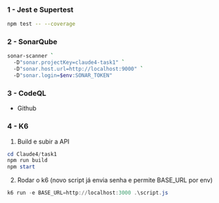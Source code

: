 ### 1 - Jest e Supertest
```bash
npm test -- --coverage
```

### 2 - SonarQube
```bash
sonar-scanner `
  -D"sonar.projectKey=claude4-task1" `
  -D"sonar.host.url=http://localhost:9000" `
  -D"sonar.login=$env:SONAR_TOKEN"
```

### 3 - CodeQL

* Github

### 4 - K6

1. Build e subir a API

```powershell
cd Claude4/task1
npm run build
npm start
```

2. Rodar o k6 (novo script já envia senha e permite BASE_URL por env)

```powershell
k6 run -e BASE_URL=http://localhost:3000 .\script.js
```
